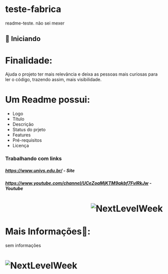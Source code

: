 # teste-fabrica
readme-teste. não sei mexer
## 🚀 Iniciando
# Finalidade:
 Ajuda o projeto ter mais relevância e deixa as pessoas mais curiosas para ler o código, trazendo assim, mais visibilidade.
# Um Readme possui:
* Logo
* Título
* Descrição
* Status do prjeto
* Features
* Pré-requisitos
* Licença

### Trabalhando com links

##### https://www.univs.edu.br/ - Site
##### https://www.youtube.com/channel/UCeZoaMjKTM9qkbf7FvlRkJw - Youtube

<h1 align="right">
  <img alt="NextLevelWeek" title="#univs" src="![image](https://user-images.githubusercontent.com/54963249/116932675-f09e8a00-ac38-11eb-9f58-b15522ea2710.png)" />
</h1>


 
# Mais Informações💬: 
sem informações


<h1 align="left">
  <img alt="NextLevelWeek" title="#NextLevelWeek" src="./assets/banner.png" />
</h1>
